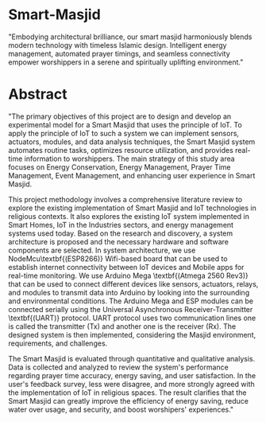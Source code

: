 # Smart-Masjid
"Embodying architectural brilliance, our smart masjid harmoniously blends modern technology with timeless Islamic design. Intelligent energy management, automated prayer timings, and seamless connectivity empower worshippers in a serene and spiritually uplifting environment."

# Abstract 

"The primary objectives of this project are to design and develop an experimental model for a Smart Masjid that uses the principle of IoT. To apply the principle of IoT to such a system we can implement sensors, actuators, modules, and data analysis techniques, the Smart Masjid system automates routine tasks, optimizes resource utilization, and provides real-time information to worshippers. The main strategy of this study area focuses on Energy Conservation, Energy Management, Prayer Time Management, Event Management, and enhancing user experience in Smart Masjid.

This project methodology involves a comprehensive literature review to explore the existing implementation of Smart Masjid and IoT technologies in religious contexts. It also explores the existing IoT system implemented in Smart Homes, IoT in the Industries sectors, and energy management systems used today. Based on the research and discovery, a system architecture is proposed and the necessary hardware and software components are selected. In system architecture, we use NodeMcu\textbf{(ESP8266)} Wifi-based board that can be used to establish internet connectivity between IoT devices and Mobile apps for real-time monitoring. We use Arduino Mega \textbf{(Atmega 2560 Rev3)} that can be used to connect different devices like sensors, actuators, relays, and modules to transmit data into Arduino by looking into the surrounding and environmental conditions. The Arduino Mega and ESP modules can be connected serially using the Universal Asynchronous Receiver-Transmitter \textbf{(UART)} protocol. UART protocol uses two communication lines one is called the transmitter (Tx) and another one is the receiver (Rx). The designed system is then implemented, considering the Masjid environment, requirements, and challenges.

The Smart Masjid is evaluated through quantitative and qualitative analysis. Data is collected and analyzed to review the system's performance regarding prayer time accuracy, energy saving, and user satisfaction. In the user's feedback survey, less were disagree, and more strongly agreed with the implementation of IoT in religious spaces. The result clarifies that the Smart Masjid can greatly improve the efficiency of energy saving, reduce water over usage, and security, and boost worshipers' experiences."
